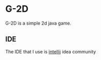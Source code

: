# G-2D
G-2D is a simple 2d java game.

## IDE
The IDE that I use is [intellij](https://www.jetbrains.com/idea/) idea community